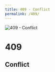 ```yaml
---
title: 409 - Conflict
permalink: /409/
---
```

![409 - Conflict](http://i.imgur.com/dVoVAod.jpg)  
# 409  
## Conflict  
